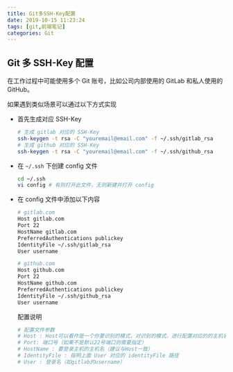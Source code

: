 ```yaml
---
title: Git多SSH-Key配置
date: 2019-10-15 11:23:24
tags: [git,前端笔记]
categories: Git
---
```


## Git 多 SSH-Key 配置

在工作过程中可能使用多个 Git 账号，比如公司内部使用的 GitLab 和私人使用的 GitHub。

如果遇到类似场景可以通过以下方式实现

- 首先生成对应 SSH-Key

  ```bash
  # 生成 gitlab 对应的 SSH-Key
  ssh-keygen -t rsa -C "youremail@email.com" -f ~/.ssh/gitlab_rsa
  # 生成 github 对应的 SSH-Key
  ssh-keygen -t rsa -C "youremail@email.com" -f ~/.ssh/github_rsa
  ```

- 在 `~/.ssh` 下创建 config 文件

  ```bash
  cd ~/.ssh
  vi config # 有则打开此文件，无则新建并打开 config
  ```

- 在 config 文件中添加以下内容

  ```bash
  # gitlab.com 
  Host gitlab.com 
  Port 22 
  HostName gitlab.com
  PreferredAuthentications publickey
  IdentityFile ~/.ssh/gitlab_rsa
  User username
  
  # github.com
  Host github.com
  Port 22 
  HostName github.com
  PreferredAuthentications publickey
  IdentityFile ~/.ssh/github_rsa
  User username
  ```

  配置说明

  ```bash
  # 配置文件参数
  # Host : Host可以看作是一个你要识别的模式，对识别的模式，进行配置对应的的主机名和ssh文件（可以直接填写ip地址）
  # Port: 端口号（如果不是默认22号端口则需要指定）
  # HostName : 要登录主机的主机名（建议与Host一致）
  # IdentityFile : 指明上面 User 对应的 identityFile 路径
  # User : 登录名（如gitlab的username）
  ```

  